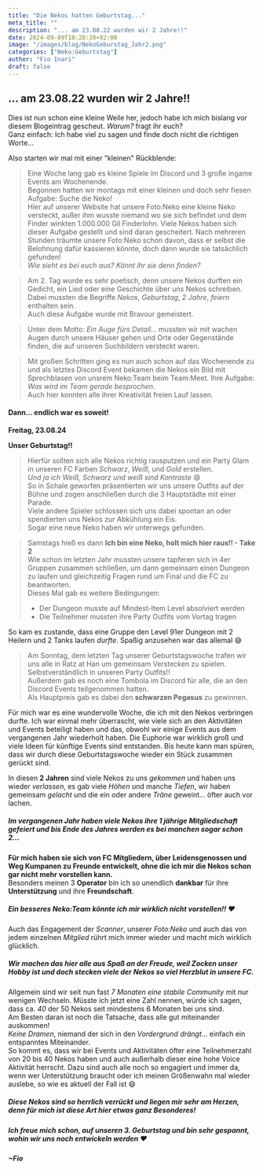 ```yaml
---
title: "Die Nekos hatten Geburtstag..."
meta_title: ""
description: "... am 23.08.22 wurden wir 2 Jahre!!"
date: 2024-09-09T18:28:20+02:00
image: "/images/blog/NekoGeburstag_Jahr2.png"
categories: ["Neko:Geburtstag"]
author: "Fio Inari"
draft: false
---
```


## ... am 23.08.22 wurden wir 2 Jahre!!

Dies ist nun schon eine kleine Weile her, jedoch habe ich mich bislang vor diesem Blogeintrag gescheut.
*Warum?* fragt ihr euch?  
Ganz einfach: Ich habe viel zu sagen und finde doch nicht die richtigen Worte...

Also starten wir mal mit einer "kleinen" Rückblende:
> Eine Woche lang gab es kleine Spiele im Discord und 3 große ingame Events am Wochenende.  
> Begonnen hatten wir montags mit einer kleinen und doch sehr fiesen Aufgabe: Suche die Neko!  
> Hier auf unserer Website hat unsere Foto:Neko eine kleine Neko versteckt, außer ihm wusste niemand wo sie sich befindet und dem Finder winkten 1.000.000 Gil Finderlohn. Viele Nekos haben sich dieser Aufgabe gestellt und sind daran gescheitert. Nach mehreren Stunden träumte unsere Foto:Neko schon davon, dass er selbst die Belohnung dafür kassieren könnte, doch dann wurde sie tatsächlich gefunden!  
> *Wie sieht es bei euch aus? Könnt ihr sie denn finden?*

> Am 2. Tag wurde es sehr poetisch, denn unsere Nekos durften ein Gedicht, ein Lied oder eine Geschichte über uns Nekos schreiben.  
> Dabei mussten die Begriffe *Nekos*, *Geburtstag*, *2 Jahre*, *feiern* enthalten sein.  
> Auch diese Aufgabe wurde mit Bravour gemeistert.

> Unter dem Motto: *Ein Auge fürs Detail...* mussten wir mit wachen Augen durch unsere Häuser gehen und Orte oder Gegenstände finden, die auf unseren Suchbildern versteckt waren.

> Mit großen Schritten ging es nun auch schon auf das Wochenende zu und als letztes Discord Event bekamen die Nekos ein Bild mit Sprechblasen von unsrem Neko:Team beim Team:Meet. Ihre Aufgabe: *Was wird im Team gerade besprochen.*  
> Auch hier konnten alle ihrer Kreativität freien Lauf lassen.

#### Dann... endlich war es soweit!

**Freitag, 23.08.24**

**Unser Geburtstag!!**

> Hierfür sollten sich alle Nekos richtig rausputzen und ein Party Glam in unseren FC Farben *Schwarz*, *Weiß*, und *Gold* erstellen.  
> *Und ja ich Weiß, Schwarz und weiß sind Kontraste* 😄   
> So in Schale geworfen präsentierten wir uns unsere Outfits auf der Bühne und zogen anschließen durch die 3 Hauptstädte mit einer Parade.  
> Viele andere Spieler schlossen sich uns dabei spontan an oder spendierten uns Nekos zur Abkühlung ein Eis.  
> Sogar eine neue Neko haben wir unterwegs gefunden.

> Samstags hieß es dann **Ich bin eine Neko, holt mich hier raus!! - Take 2**  
> Wie schon im letzten Jahr mussten unsere tapferen sich in 4er Gruppen zusammen schließen, um dann gemeinsam einen Dungeon zu laufen und gleichzeitig Fragen rund um Final und die FC zu beantworten.  
> Dieses Mal gab es weitere Bedingungen:  
> * Der Dungeon musste auf Mindest-Item Level absolviert werden
> * Die Teilnehmer mussten ihre Party Outfits vom Vortag tragen

So kam es zustande, dass eine Gruppe den Level 91er Dungeon mit 2 Heilern und 2 Tanks laufen *durfte*. Spaßig anzusehen war das allemal 😅 

> Am Sonntag, dem letzten Tag unserer Geburtstagswoche trafen wir uns alle in Ratz at Han um gemeinsam Verstecken zu spielen.  
> Selbstverständlich in unseren Party Outfits!!  
> Außerdem gab es noch eine Tombola im Discord für alle, die an den Discord Events teilgenommen hatten.  
> Als Hauptpreis gab es dabei den **schwarzen Pegasus** zu gewinnen.

Für mich war es eine wundervolle Woche, die ich mit den Nekos verbringen durfte. Ich war einmal mehr überrascht, wie viele sich an den Aktivitäten und Events beteiligt haben und das, obwohl wir einige Events aus dem vergangenen Jahr wiederholt haben. Die Euphorie war wirklich groß und viele Ideen für künftige Events sind entstanden. Bis heute kann man spüren, dass wir durch diese Geburtstagswoche wieder ein Stück zusammen gerückt sind.

In diesen **2 Jahren** sind viele Nekos zu uns *gekommen* und haben uns wieder *verlassen*, es gab viele *Höhen* und manche *Tiefen*, wir haben gemeinsam *gelacht* und die ein oder andere *Träne* geweint... öfter auch vor lachen.

##### Im vergangenen Jahr haben viele Nekos ihre 1 jährige Mitgliedschaft gefeiert und bis Ende des Jahres werden es bei manchen sogar schon 2...

**Für mich haben sie sich von FC Mitgliedern, über Leidensgenossen und Weg Kumpanen zu Freunde entwickelt, ohne die ich mir die Nekos schon gar nicht mehr vorstellen kann.**  
Besonders meinen 3 **Operator** bin ich so unendlich **dankbar** für ihre **Unterstützung** und ihre **Freundschaft**. 

##### Ein besseres *Neko:Team* könnte ich mir wirklich nicht vorstellen!! ❤️ 

Auch das Engagement der *Scanner*, unserer *Foto:Neko* und auch das von jedem einzelnen *Mitglied* rührt mich immer wieder und macht mich wirklich glücklich.

##### Wir machen das hier alle aus Spaß an der Freude, weil Zocken unser Hobby ist und doch stecken viele der Nekos so viel Herzblut in unsere FC.

Allgemein sind wir seit nun fast *7 Monaten eine stabile Community* mit nur wenigen Wechseln.
Müsste ich jetzt eine Zahl nennen, würde ich sagen, dass ca. *40* der 50 Nekos seit mindestens 6 Monaten bei uns sind.  
Am Besten daran ist noch die Tatsache, dass alle gut miteinander auskommen!  
*Keine Dramen*, niemand der sich in den *Vordergrund drängt*... einfach ein entspanntes Miteinander.  
So kommt es, dass wir bei Events und Aktivitäten öfter eine Teilnehmerzahl von 20 bis 40 Nekos haben und auch außerhalb dieser eine hohe Voice Aktivität herrscht. Dazu sind auch alle noch so engagiert und immer da, wenn wer Unterstützung braucht oder ich meinen Größenwahn mal wieder auslebe, so wie es aktuell der Fall ist 😄 

##### Diese Nekos sind so herrlich verrückt und liegen mir sehr am Herzen, denn für mich ist diese Art hier etwas ganz Besonderes!

##### Ich freue mich schon, auf unseren 3. Geburtstag und bin sehr gespannt, wohin wir uns noch entwickeln werden ❤️ 

#### *~Fio*